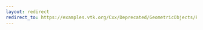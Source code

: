 ```yaml
---
layout: redirect
redirect_to: https://examples.vtk.org/Cxx/Deprecated/GeometricObjects/ParametricObjects/
---
```

